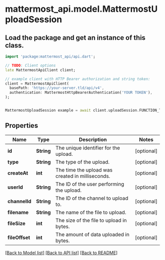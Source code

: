 # mattermost_api.model.MattermostUploadSession

## Load the package and get an instance of this class.
```dart
import 'package:mattermost_api/api.dart';

// TODO: Client options
late MattermostApiClient client;

// example client with HTTP Bearer authorization and string token:
client = MattermostApiClient(
  basePath: 'https://your-server.tld/api/v4',
  authentication: MattermostHttpBearerAuthentication('YOUR TOKEN'),
);


MattermostUploadSession example = await client.uploadSession.FUNCTION_THAT_RETURNS_THIS_CLASS();

```

## Properties
Name | Type | Description | Notes
------------ | ------------- | ------------- | -------------
**id** | **String** | The unique identifier for the upload. | [optional] 
**type** | **String** | The type of the upload. | [optional] 
**createAt** | **int** | The time the upload was created in milliseconds. | [optional] 
**userId** | **String** | The ID of the user performing the upload. | [optional] 
**channelId** | **String** | The ID of the channel to upload to. | [optional] 
**filename** | **String** | The name of the file to upload. | [optional] 
**fileSize** | **int** | The size of the file to upload in bytes. | [optional] 
**fileOffset** | **int** | The amount of data uploaded in bytes. | [optional] 

[[Back to Model list]](../GENERATED_README.md#documentation-for-models) [[Back to API list]](../GENERATED_README.md#documentation-for-api-endpoints) [[Back to README]](../GENERATED_README.md)


